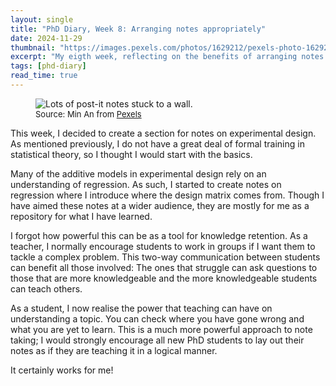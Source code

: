 ```yaml
---
layout: single
title: "PhD Diary, Week 8: Arranging notes appropriately"
date: 2024-11-29
thumbnail: "https://images.pexels.com/photos/1629212/pexels-photo-1629212.jpeg?auto=compress&cs=tinysrgb&w=1260&h=750&dpr=2"
excerpt: "My eigth week, reflecting on the benefits of arranging notes with pedagogy in mind."
tags: [phd-diary]
read_time: true
---
```

<script src="https://polyfill.io/v3/polyfill.min.js?features=es6"></script>
<script id="MathJax-script" async src="https://cdn.jsdelivr.net/npm/mathjax@3/es5/tex-mml-chtml.js"></script>
<script type="text/javascript" async
  src="https://cdnjs.cloudflare.com/ajax/libs/mathjax/2.7.7/MathJax.js?config=TeX-MML-AM_CHTML">
</script>
<figure>
  <img src="https://images.pexels.com/photos/1629212/pexels-photo-1629212.jpeg?auto=compress&cs=tinysrgb&w=1260&h=750&dpr=2" alt="Lots of post-it notes stuck to a wall."
title="Lots of post-it notes stuck to a wall." style="width=100%;">
  <figcaption style="font-size: small;">Source: Min An from <a href = "https://www.pexels.com/@minan1398/">Pexels</a></figcaption></figure>

This week, I decided to create a section for notes on experimental design. As mentioned previously, I do not have a great deal of formal training in statistical theory, so I thought I would start with the basics.

Many of the additive models in experimental design rely on an understanding of regression. As such, I started to create notes on regression where I introduce where the design matrix comes from. Though I have aimed these notes at a wider audience, they are mostly for me as a repository for what I have learned.

I forgot how powerful this can be as a tool for knowledge retention. As a teacher, I normally encourage students to work in groups if I want them to tackle a complex problem. This two-way communication between students can benefit all those involved: The ones that struggle can ask questions to those that are more knowledgeable and the more knowledgeable students can teach others. 

As a student, I now realise the power that teaching can have on understanding a topic. You can check where you have gone wrong and what you are yet to learn. This is a much more powerful approach to note taking; I would strongly encourage all new PhD students to lay out their notes as if they are teaching it in a logical manner.

It certainly works for me!

